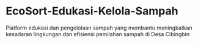 # EcoSort-Edukasi-Kelola-Sampah
Platform edukasi dan pengelolaan sampah yang membantu meningkatkan kesadaran lingkungan dan efisiensi pemilahan sampah di Desa Cibingbin

